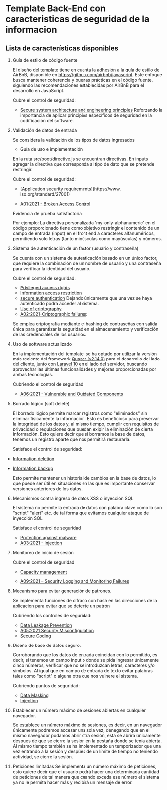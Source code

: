 
# Template Back-End con caracteristicas de seguridad de la informacion

## Lista de características disponibles

1. Guía de estilo de código fuente

    El diseño del template tiene en cuenta la adhesión a la guía de estilo de AirBnB, disponible en https://github.com/airbnb/javascript. Este enfoque busca mantener coherencia y buenas prácticas en el código fuente, siguiendo las recomendaciones establecidas por AirBnB para el desarrollo en JavaScript.

    Cubre el control de seguridad:
    * [Secure system architecture and engineering   principles](https://www.iso.org/standard/27001) 
      Reforzando la importancia de aplicar principios específicos de seguridad en la codificación del software.

2. Validación de datos de entrada
    
    Se considera la validación de los tipos de datos ingresados
    - Guía de uso e implementación
            
    En la ruta src/boot/directive.js se encuentran directivas. En inputs agregar la directiva que corresponda al tipo de dato que se pretende restringir.

    Cubre el control de seguridad:

    - [Application security requirements](https://www. iso.org/standard/27001) 

    - [A01:2021 - Broken Access Control](https://owasp.org/Top10/A01_2021-Broken_Access_Control/)

    Evidencia de prueba satisfactoria
    
    Por ejemplo: La directiva personalizada 'my-only-alphanumeric' en el código proporcionado tiene como objetivo restringir el contenido de un campo de entrada (input) en el front end a caracteres alfanuméricos, permitiendo solo letras (tanto minúsculas como mayúsculas) y números. 

3. Sistema de autenticación de un factor (usuario y contraseña)

    Se cuenta con un sistema de autenticación basado en un único factor, que requiere la combinación de un nombre de usuario y una contraseña para verificar la identidad del usuario.

    Cubre el control de seguridad:
    - [Privileged access rights](https://www.iso.org/standard/27001) 
    - [Information access restriction](https://www.iso.org/standard/27001)
    - [secure authentication](https://www.iso.org/standard/27001)
    Dejando únicamente que una vez se haya autenticado podrá acceder al sistema.
    - [Use of criptography](https://www.iso.org/standard/27001)
    - [A02:2021-Criptographic failures](https://owasp.org/Top10/A02_2021-Cryptographic_Failures/):
    
    Se emplea criptografía mediante el hashing de contraseñas con salida única para garantizar la seguridad en el almacenamiento y verificación de las credenciales de los usuarios.

4. Uso de software actualizado
    
    En la implementación del template, se ha optado por utilizar la versión más reciente del framework [Quasar (v2.14.0)](https://quasar.dev/) para el desarrollo del lado del cliente, junto con [Laravel 10](https://laravel.com/docs/10.x) en el lado del servidor, buscando aprovechar las últimas funcionalidades y mejoras proporcionadas por ambas tecnologías.

    Cubriendo el control de seguridad:
    * [A06:2021 - Vulnerable and Outdated Components]( https://owasp.org/Top10/A06_2021-Vulnerable_and_Outdated_Components/ )


5. Borrado lógico (soft delete)
   
    El borrado lógico permite marcar registros como "eliminados" sin eliminar físicamente la información. Esto es beneficioso para preservar la integridad de los datos y, al mismo tiempo, cumplir con requisitos de privacidad o regulaciones que puedan exigir la eliminación de cierta información. Esto quiere decir que si borramos la base de datos, tenemos un registro aparte que nos permitirá restaurarla.

    Satisface el control de seguridad:
- [Information deletion](https://www.iso.org/standard/27001)
- [Information backup](https://www.iso.org/standard/27001)
    
    Esto permite mantener un historial de cambios en la base de datos, lo que puede ser útil en situaciones en las que es importante conservar versiones anteriores de los datos. 

6. Mecanismos contra ingreso de datos XSS o inyección SQL
    
    El sistema no permite la entrada de datos con palabra clave como lo son "script" "alert" etc. de tal forma que evitamos cualquier ataque de inyección SQL
    
    Satisface el control de seguridad
    - [Protection against malware](https://www.iso.org/standard/27001)
    - [A03:2021 - Injection](https://owasp.org/Top10/A03_2021-Injection/)

7. Monitoreo de inicio de sesión

    Cubre el control de seguridad 
    - [Capacity management](https://www.iso.org/standard/27001)

    - [A09:2021 – Security Logging and Monitoring Failures](https://owasp.org/Top10/A09_2021-Security_Logging_and_Monitoring_Failures/)

8. Mecanismo para evitar generación de patrones.
    
    Se implementa funciones de cifrado con hash en las direcciones de la aplicacion para evitar que se detecte un patrón

    Cubriendo los controles de seguridad:
    - [Data Leakage Prevention](https://www.iso.org/standard/27001) 
    - [A05:2021 Security Misconfiguration](https://owasp.org/Top10/es/A03_2021-Injection/)
    - [Secure Coding](https://www.iso.org/standard/27001)

9. Diseño de base de datos seguro.
    
    Corroborando que los datos de entrada coincidan con lo permitido, es decir, si tenemos un campo input o donde se pida ingresar únicamente cinco números, verificar que no se introduzcan letras, caracteres y/o símbolos.
    Al igual que en campo de entrada de texto evitar palabras tales como "script" o alguna otra que nos vulnere el sistema.

    Cubriendo puntos de seguridad:
    - [Data Masking](https://www.iso.org/standard/27001)
    - [Injection](https://owasp.org/Top10/es/A03_2021-Injection/)

10. Establecer un número máximo de sesiones abiertas en cualquier navegador.

    Se establece un número máximo de sesiones, es decir, en un navegador únicamente podremos accesar una sola vez, denegando que en el mismo navegador podamos abrir otra sesión, esta se abrirá únicamente despues de que se cierre la sesión en la pestaña donde se tenía abierta.
    Al mismo tiempo también se ha implementado un temporizador que una vez entrando a la sesión y despúes de un límite de tiempo no teniendo actividad, se cierre la sesión.

11. Peticiónes limitadas
    Se implementa un número máximo de peticiones, esto quiere decir que el usuario podrá hacer una determinada cantidad de peticiones de tal manera que cuando exceda ese número el sistema ya no le permita hacer más y recibirá un mensaje de error.


